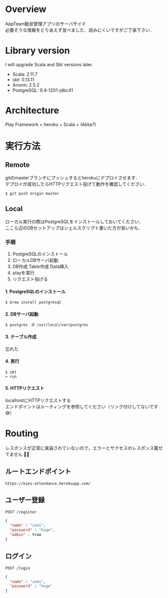 # Overview
AppTeam勤怠管理アプリのサーバサイド  
必要そうな情報をとりあえず並べました．読みにくいですがご了承下さい．

# Library version
I will upgrade Scala and Sbt versions later.
- Scala: 2.11.7
- sbt: 0.13.11
- Anorm: 2.5.2
- PostgreSQL: 9.4-1201-jdbc41

# Architecture
Play Framework + heroku + Scala + (Akka?)

# 実行方法
## Remote
gitのmasterブランチにプッシュするとherokuにデプロイさせます．  
デプロイが成功したらHTTPリクエスト投げて動作を確認してください．  
```
$ git push origin master
```

## Local
ローカル実行の際はPostgreSQLをインストールしておいてください．  
ここら辺のDBセットアップはシェルスクリプト書いた方が良いかも．  
### 手順
1. PostgreSQLのインストール
1. ローカルDBサーバ起動
1. DB作成 Table作成 Data挿入
1. playを実行
1. リクエスト投げる

#### 1. PostgreSQLのインストール
```
$ brew install postgresql
```

#### 2. DBサーバ起動
```
$ postgres -D /usr/local/var/postgres
```

#### 3. テーブル作成
忘れた

#### 4. 実行
```
$ sbt
> run
```

#### 5. HTTPリクエスト
localhostにHTTPリクエストする  
エンドポイントはルーティングを参照してください（リンク付けしてないです :sweat_smile:）

# Routing
レスポンスが正常に実装されていないので，エラーとサクセスのレスポンス載せてません 🙇‍♂️

## ルートエンドポイント
`https://kies-attendance.herokuapp.com/`

## ユーザー登録
`POST /register`
``` json
{
  "name" : "zumi",
  "password" : "hoge",
  "admin" : true
}
```

## ログイン
`POST /login`
``` json
{
  "name" : "zumi",
  "password" : "hoge"
}
```


